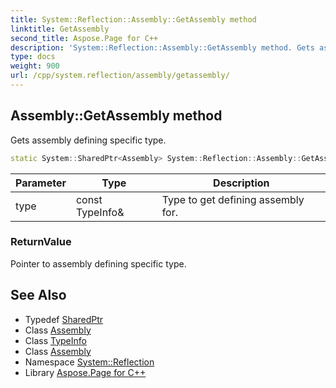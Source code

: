 ```yaml
---
title: System::Reflection::Assembly::GetAssembly method
linktitle: GetAssembly
second_title: Aspose.Page for C++
description: 'System::Reflection::Assembly::GetAssembly method. Gets assembly defining specific type in C++.'
type: docs
weight: 900
url: /cpp/system.reflection/assembly/getassembly/
---
```

## Assembly::GetAssembly method


Gets assembly defining specific type.

```cpp
static System::SharedPtr<Assembly> System::Reflection::Assembly::GetAssembly(const TypeInfo &type)
```


| Parameter | Type | Description |
| --- | --- | --- |
| type | const TypeInfo\& | Type to get defining assembly for. |

### ReturnValue

Pointer to assembly defining specific type.

## See Also

* Typedef [SharedPtr](../../../system/sharedptr/)
* Class [Assembly](../)
* Class [TypeInfo](../../../system/typeinfo/)
* Class [Assembly](../)
* Namespace [System::Reflection](../../)
* Library [Aspose.Page for C++](../../../)
